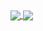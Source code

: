 <a href="https://github-readme-stats.vercel.app/api?username=robcholz&count_private=true&show_icons=true">
  <img align="center" src="https://github-readme-stats.vercel.app/api?username=robcholz&count_private=true&theme=tokyonight&show_icons=true" />
</a>

<a href="https://github-readme-stats.vercel.app/api/top-langs/?username=robcholz">
  <img align="center" src="https://github-readme-stats.vercel.app/api/top-langs/?username=robcholz&theme=tokyonight" />
</a>